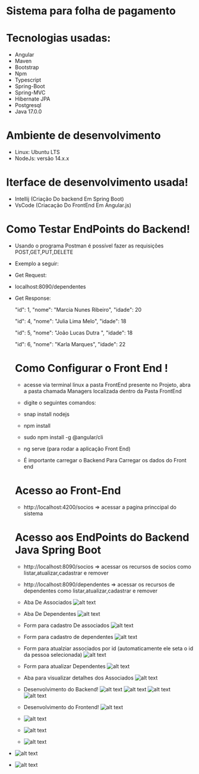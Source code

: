 # Sistema para folha de pagamento

# Tecnologias usadas:
- Angular
- Maven
- Bootstrap
- Npm
- Typescript
- Spring-Boot
- Spring-MVC
- Hibernate JPA
- Postgresql
- Java 17.0.0

# Ambiente de desenvolvimento
- Linux: Ubuntu LTS
- NodeJs: versão 14.x.x

# Iterface de desenvolvimento usada!
- Intellij (Criação Do backend Em Spring Boot)
- VsCode (Criacação Do FrontEnd Em Angular.js)

# Como Testar EndPoints do Backend!

- Usando o programa Postman é possível fazer as requisições POST,GET,PUT,DELETE
- Exemplo a seguir:


- Get Request:
- localhost:8090/dependentes

- Get Response:

    "id": 1,
    "nome": "Marcia Nunes Ribeiro",
   "idade": 20
     
    "id": 4,
    "nome": "Julia Lima Melo",
    "idade": 18
    
    "id": 5,
    "nome": "João Lucas Dutra ",
    "idade": 18
    
     "id": 6,
     "nome": "Karla Marques",
     "idade": 22
   
   # Como Configurar o Front End !
   - acesse via terminal linux a pasta FrontEnd presente no Projeto, abra a  pasta chamada Managers localizada dentro da Pasta FrontEnd
 
   - digite o seguintes comandos:

   - snap install nodejs
   - npm install 
   - sudo npm install -g @angular/cli
   - ng serve (para rodar a aplicação Front End)
   - É importante carregar o Backend Para Carregar os dados do Front end
   
    # Acesso ao Front-End
   - http://localhost:4200/socios => acessar a pagina princcipal do sistema
   
   # Acesso aos EndPoints do Backend Java Spring Boot
   - http://localhost:8090/socios => acessar os recursos de socios como listar,atualizar,cadastrar e remover
   - http://localhost:8090/dependentes => acessar os recursos de dependentes como listar,atualizar,cadastrar e remover
   
   - Aba De Associados
   ![alt text](https://github.com/FireXtz/img-NPI-TESTE/blob/main/Captura%20de%20tela%20de%202022-08-27%2017-16-27.png)
  
    - Aba De Dependentes
   ![alt text](https://github.com/FireXtz/img-NPI-TESTE/blob/main/Captura%20de%20tela%20de%202022-08-27%2017-18-25.png)
   
   - Form para cadastro De associados
   ![alt text](https://github.com/FireXtz/img-NPI-TESTE/blob/main/Captura%20de%20tela%20de%202022-08-27%2017-18-28.png)
   
   - Form para cadastro de dependentes
   ![alt text](https://github.com/FireXtz/img-NPI-TESTE/blob/main/Captura%20de%20tela%20de%202022-08-27%2017-18-31.png)
   
   - Form para atualziar associados por id (automaticamente ele seta o id da pessoa selecionada)
   ![alt text]( https://github.com/FireXtz/img-NPI-TESTE/blob/main/Captura%20de%20tela%20de%202022-08-27%2017-18-37.png)
   
   - Form para atualizar Dependentes
   ![alt text](https://github.com/FireXtz/img-NPI-TESTE/blob/main/Captura%20de%20tela%20de%202022-08-27%2017-18-49.png)
  
    - Aba para visualizar detalhes dos Associados
    ![alt text](https://github.com/FireXtz/img-NPI-TESTE/blob/main/Captura%20de%20tela%20de%202022-08-27%2017-18-41.png)
    
   - Desenvolvimento do Backend!
   ![alt text](https://github.com/FireXtz/img-NPI-TESTE/blob/main/Captura%20de%20tela%20de%202022-08-27%2017-19-21.png)
   ![alt text](https://github.com/FireXtz/img-NPI-TESTE/blob/main/Captura%20de%20tela%20de%202022-08-27%2017-19-21.png)
   ![alt text](https://github.com/FireXtz/img-NPI-TESTE/blob/main/Captura%20de%20tela%20de%202022-08-27%2017-18-58.png)
   ![alt text](https://github.com/FireXtz/img-NPI-TESTE/blob/main/Captura%20de%20tela%20de%202022-08-27%2017-19-31.png)
   
   
   
   - Desenvolvimento do Frontend!
    ![alt text](https://github.com/FireXtz/img-NPI-TESTE/blob/main/front.png)
  - ![alt text](https://github.com/FireXtz/img-NPI-TESTE/blob/main/front2.png)
  - ![alt text](https://github.com/FireXtz/img-NPI-TESTE/blob/main/front3.png)
  - ![alt text](https://github.com/FireXtz/img-NPI-TESTE/blob/main/front4.png)
 - ![alt text](https://github.com/FireXtz/img-NPI-TESTE/blob/main/front5.png)
  - ![alt text](https://github.com/FireXtz/img-NPI-TESTE/blob/main/front6.png)
   
     

